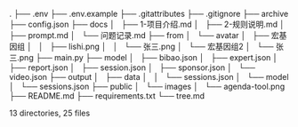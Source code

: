 .
├── .env
├── .env.example
├── .gitattributes
├── .gitignore
├── archive
├── config.json
├── docs
│   ├── 1-项目介绍.md
│   ├── 2-规则说明.md
│   ├── prompt.md
│   └── 问题记录.md
├── from
│   └── avatar
│       ├── 宏基因组
│       │   ├── lishi.png
│       │   └── 张三.png
│       └── 宏基因组2
│           └── 张三.png
├── main.py
├── model
│   ├── bibao.json
│   ├── expert.json
│   ├── report.json
│   ├── session.json
│   ├── sponsor.json
│   └── video.json
├── output
│   ├── data
│   │   └── sessions.json
│   └── model
│       └── sessions.json
├── public
│   └── images
│       └── agenda-tool.png
├── README.md
├── requirements.txt
└── tree.md

13 directories, 25 files
